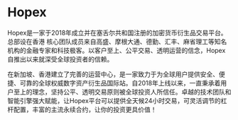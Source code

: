# 

# Hopex

Hopex是一家于2018年成立并在塞舌尔共和国注册的加密货币衍生品交易平台。总部设在香港
核心团队成员来自高盛、摩根大通、德勤、汇丰、麻省理工等知名机构的金融专家和科技极客。以客户至上、公平交易、透明运营的信念，Hopex自推出以来就深受全球投资者的信赖。

在新加坡、香港建立了完善的运营中心，是一家致力于为全球用户提供安全、便捷、可靠的全球权威数字资产衍生品国际站。自2018年上线以来，一直秉承着用户至上的理念，坚持公平、透明交易原则被全球投资人所信任。卓越的技术团队和智能引擎强大赋能，让Hopex平台可以提供全天候24小时交易，可灵活调节的杠杆配置，丰富的主流永续合约，让你的投资更具价值！



